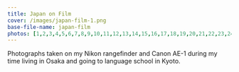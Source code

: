 ```yaml
---
title: Japan on Film
cover: /images/japan-film-1.png
base-file-name: japan-film
photos: [1,2,3,4,5,6,7,8,9,10,11,12,13,14,15,16,17,18,19,20,21,22,23,24]
---
```


Photographs taken on my Nikon rangefinder and Canon AE-1 during my time living in Osaka and going to language school in Kyoto.
